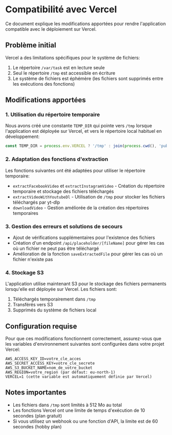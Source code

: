 # Compatibilité avec Vercel

Ce document explique les modifications apportées pour rendre l'application compatible avec le déploiement sur Vercel.

## Problème initial

Vercel a des limitations spécifiques pour le système de fichiers:

1. Le répertoire `/var/task` est en lecture seule
2. Seul le répertoire `/tmp` est accessible en écriture
3. Le système de fichiers est éphémère (les fichiers sont supprimés entre les exécutions des fonctions)

## Modifications apportées

### 1. Utilisation du répertoire temporaire

Nous avons créé une constante `TEMP_DIR` qui pointe vers `/tmp` lorsque l'application est déployée sur Vercel, et vers le répertoire local habituel en développement:

```typescript
const TEMP_DIR = process.env.VERCEL ? '/tmp' : join(process.cwd(), 'public', 'uploads');
```

### 2. Adaptation des fonctions d'extraction

Les fonctions suivantes ont été adaptées pour utiliser le répertoire temporaire:

- `extractFacebookVideo` et `extractInstagramVideo` - Création du répertoire temporaire et stockage des fichiers téléchargés
- `extractVideoWithYoutubeDl` - Utilisation de `/tmp` pour stocker les fichiers téléchargés par yt-dlp
- `downloadVideo` - Gestion améliorée de la création des répertoires temporaires

### 3. Gestion des erreurs et solutions de secours

- Ajout de vérifications supplémentaires pour l'existence des fichiers
- Création d'un endpoint `/api/placeholder/[fileName]` pour gérer les cas où un fichier ne peut pas être téléchargé
- Amélioration de la fonction `saveExtractedFile` pour gérer les cas où un fichier n'existe pas

### 4. Stockage S3

L'application utilise maintenant S3 pour le stockage des fichiers permanents lorsqu'elle est déployée sur Vercel. Les fichiers sont:

1. Téléchargés temporairement dans `/tmp`
2. Transférés vers S3
3. Supprimés du système de fichiers local

## Configuration requise

Pour que ces modifications fonctionnent correctement, assurez-vous que les variables d'environnement suivantes sont configurées dans votre projet Vercel:

```
AWS_ACCESS_KEY_ID=votre_cle_acces
AWS_SECRET_ACCESS_KEY=votre_cle_secrete
AWS_S3_BUCKET_NAME=nom_de_votre_bucket
AWS_REGION=votre_region (par défaut: eu-north-1)
VERCEL=1 (cette variable est automatiquement définie par Vercel)
```

## Notes importantes

- Les fichiers dans `/tmp` sont limités à 512 Mo au total
- Les fonctions Vercel ont une limite de temps d'exécution de 10 secondes (plan gratuit)
- Si vous utilisez un webhook ou une fonction d'API, la limite est de 60 secondes (hobby plan) 